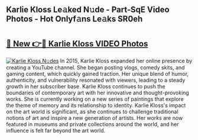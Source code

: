 ## Karlie Kloss Le𝚊ked N𝚞de - Part-SqE Video Photos - Hot Onlyf𝚊ns Le𝚊ks SR0eh

# <h2><a href="http://ac105.deff.icu/?id=Karlie+Kloss">🔗 New 👉🔴 Karlie Kloss VIDEO Photos</a></h2>

[![Karlie Kloss N𝚞des](https://i.imgur.com/rIISA9y.gif)](http://ac105.deff.icu/?id=Karlie+Kloss)
In 2015, Karlie Kloss expanded her online presence by creating a YouTube channel. She began posting vlogs, comedy skits, and gaming content, which quickly gained traction. Her unique blend of humor, authenticity, and vulnerability resonated with viewers, leading to a steady growth in her subscriber base. Karlie Kloss continues to push the boundaries of contemporary art with her innovative and thought-provoking works. She is currently working on a new series of paintings that explore the theme of memory and its relationship to identity. Karlie Kloss's impact on the art world is significant, as she continues to challenge traditional notions of art and inspire a new generation of artists. Her works are now featured in museums and private collections around the world, and her influence is felt far beyond the art world.
